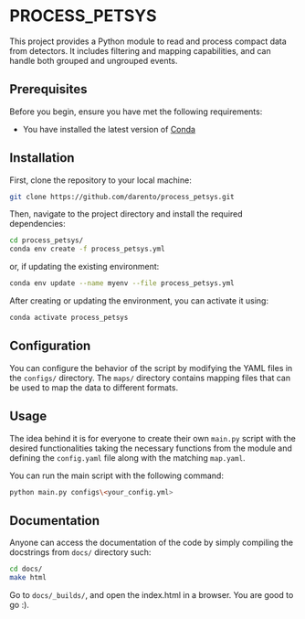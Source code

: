# PROCESS_PETSYS

This project provides a Python module to read and process compact data from detectors. It includes filtering and mapping capabilities, and can handle both grouped and ungrouped events.

## Prerequisites

Before you begin, ensure you have met the following requirements:

* You have installed the latest version of [Conda](https://docs.conda.io/projects/conda/en/latest/user-guide/install/)

## Installation

First, clone the repository to your local machine:

```bash
git clone https://github.com/darento/process_petsys.git
```
Then, navigate to the project directory and install the required dependencies:
```bash
cd process_petsys/
conda env create -f process_petsys.yml
```
or, if updating the existing environment:
```bash
conda env update --name myenv --file process_petsys.yml
```
After creating or updating the environment, you can activate it using:
```bash
conda activate process_petsys
```

## Configuration
You can configure the behavior of the script by modifying the YAML files in the `configs/` directory. The `maps/` directory contains mapping files that can be used to map the data to different formats.

## Usage 
The idea behind it is for everyone to create their own `main.py` script with the desired functionalities taking the necessary functions from the module and defining the `config.yaml` file along with the 
matching `map.yaml`. 

You can run the main script with the following command:
```bash
python main.py configs\<your_config.yml>
```

## Documentation
Anyone can access the documentation of the code by simply compiling the docstrings from `docs/` directory such:
```bash
cd docs/
make html
```
Go to `docs/_builds/`, and open the index.html in a browser. You are good to go :). 

